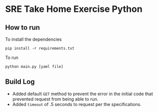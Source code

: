 # SRE Take Home Exercise Python
## How to run
 To install the dependencies
```
pip install -r requirements.txt
```
To run
```
python main.py [yaml file]
```
## Build Log
- Added default `GET` method to prevent the error in the initial code that prevented request from being able to run.
- Added `timeout` of .5 seconds to request per the specifications.
